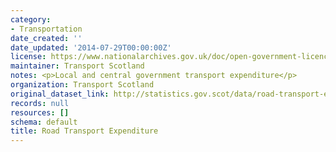 ```yaml
---
category:
- Transportation
date_created: ''
date_updated: '2014-07-29T00:00:00Z'
license: https://www.nationalarchives.gov.uk/doc/open-government-licence/version/3/
maintainer: Transport Scotland
notes: <p>Local and central government transport expenditure</p>
organization: Transport Scotland
original_dataset_link: http://statistics.gov.scot/data/road-transport-expenditure
records: null
resources: []
schema: default
title: Road Transport Expenditure
---
```

